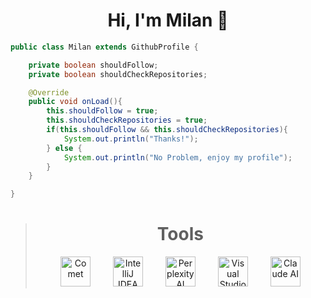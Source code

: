 # <div align="center">Hi, I'm Milan 🗻 </div>

```java
public class Milan extends GithubProfile {

    private boolean shouldFollow;
    private boolean shouldCheckRepositories;

    @Override
    public void onLoad(){
        this.shouldFollow = true;
        this.shouldCheckRepositories = true;
        if(this.shouldFollow && this.shouldCheckRepositories){
            System.out.println("Thanks!");
        } else {
            System.out.println("No Problem, enjoy my profile");
        }
    }

}

```
<div align="center">
  <blockquote>
    <h1>Tools</h1>
    <a href="https://www.comet.com/" style="margin: 0 16px; text-decoration: none;">
        <img alt="Comet" width="48" src="https://cdn.prod.website-files.com/5f15081919fdf673994ab5fd/6807f205d9da98a89a158c03_comet-browser-icon.svg"/>
    </a>
    <a href="https://www.jetbrains.com/idea" style="margin: 0 16px; text-decoration: none;">
        <img alt="IntelliJ IDEA" width="48" src="https://github.com/user-attachments/assets/6d9fd039-7196-42b5-953f-5cf54e1434ff"/>
    </a>
    <a href="https://www.perplexity.ai/" style="margin: 0 16px; text-decoration: none;">
        <img alt="Perplexity AI" width="48" src="https://uxwing.com/wp-content/themes/uxwing/download/brands-and-social-media/perplexity-ai-icon.png"/>
    </a>
    <a href="https://code.visualstudio.com/" style="margin: 0 16px; text-decoration: none;">
        <img alt="Visual Studio Code" width="48" src="https://upload.wikimedia.org/wikipedia/commons/thumb/9/9a/Visual_Studio_Code_1.35_icon.svg/2048px-Visual_Studio_Code_1.35_icon.svg.png"/>
    </a>
    <a href="https://claude.ai/" style="margin: 0 16px; text-decoration: none;">
        <img alt="Claude AI" width="48" src="https://upload.wikimedia.org/wikipedia/commons/b/b0/Claude_AI_symbol.svg"/>
    </a>
  </blockquote>
</div>


